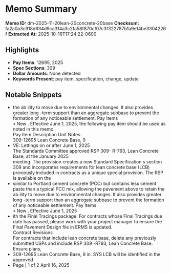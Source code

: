 # Memo Summary

**Memo ID:** dm-2025-11-20lean-20concrete-20base
**Checksum:** fa2a0a3c918d634d9ca314a3c2fa58f870cf07c3f322787b1a9e14be3304226f
**Extracted At:** 2025-10-16T17:24:22-0600

## Highlights
- **Pay Items**: 12695, 2025
- **Spec Sections**: 309
- **Dollar Amounts**: None detected
- **Keywords Present**: pay item, specification, change, update

## Notable Snippets
- the ab ility to move due to environmental changes. It also provides 
greater long -term support than an aggregate subbase to prevent the formation of any noticeable 
settlement. 
Pay Items  
• New . Effective June  1, 2025, the following pay item should be used as noted in this memo.  
  Pay Item  Description  Unit  Notes  
309-12695  Lean Concrete Base, 9
- VE:  Lettings on or after  June  1, 2025  
The Standards Committee approved RSP 309- R-793, Lean Concrete Base, at the January 2025  
meeting. The provision creates a new Standard Specification s section 309 and incorporates 
requirements for lean concrete base (LCB) previously included in contracts as a unique special 
provision. The RSP is available on the
- similar 
to Portland cement concrete (PCC) but contains less cement paste than a typical PCC mix, allowing 
the pavement above to retain the ab ility to move due to environmental changes. It also provides 
greater long -term support than an aggregate subbase to prevent the formation of any noticeable 
settlement. 
Pay Items  
• New . Effective June  1, 2025
- ith the Final Tracings package. For contracts whose Final Tracings due date 
has passed, please work with your project manager to ensure the Final Pavement Design file in 
ERMS is updated.  
Contract Revisions  
For contracts that include lean concrete base, delete any previously submitted USPs and include 
RSP 309 -R793, Lean Concrete Base.  Ensure  plans,
- 309-12695  Lean Concrete Base, 9  in. SYS LCB will be identified  in the approved
- Page | 1  of 2 April 16, 2025